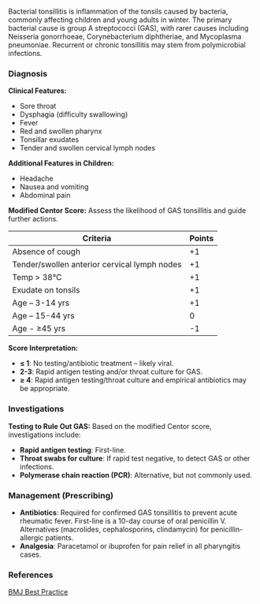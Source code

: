 Bacterial tonsillitis is inflammation of the tonsils caused by bacteria, commonly affecting children and young adults in winter. The primary bacterial cause is group A streptococci (GAS), with rarer causes including Neisseria gonorrhoeae, Corynebacterium diphtheriae, and Mycoplasma pneumoniae. Recurrent or chronic tonsillitis may stem from polymicrobial infections.

### Diagnosis

**Clinical Features:**
- Sore throat
- Dysphagia (difficulty swallowing)
- Fever
- Red and swollen pharynx
- Tonsillar exudates
- Tender and swollen cervical lymph nodes
  
**Additional Features in Children:**
- Headache
- Nausea and vomiting
- Abdominal pain

**Modified Centor Score:**
Assess the likelihood of GAS tonsillitis and guide further actions.

| Criteria                                      | Points |
|-----------------------------------------------|--------|
| Absence of cough                              | +1     |
| Tender/swollen anterior cervical lymph nodes   | +1     |
| Temp > 38°C                                  | +1     |
| Exudate on tonsils                           | +1     |
| Age – 3-14 yrs                               | +1     |
| Age – 15-44 yrs                              | 0      |
| Age - ≥45 yrs                                | -1     |

**Score Interpretation:**
- **≤ 1**: No testing/antibiotic treatment – likely viral.
- **2-3**: Rapid antigen testing and/or throat culture for GAS.
- **≥ 4**: Rapid antigen testing/throat culture and empirical antibiotics may be appropriate.

### Investigations

**Testing to Rule Out GAS:**
Based on the modified Centor score, investigations include:
- **Rapid antigen testing**: First-line.
- **Throat swabs for culture**: If rapid test negative, to detect GAS or other infections.
- **Polymerase chain reaction (PCR)**: Alternative, but not commonly used.

### Management (Prescribing)

- **Antibiotics**: Required for confirmed GAS tonsillitis to prevent acute rheumatic fever. First-line is a 10-day course of oral penicillin V. Alternatives (macrolides, cephalosporins, clindamycin) for penicillin-allergic patients.
- **Analgesia**: Paracetamol or ibuprofen for pain relief in all pharyngitis cases.

### References

[BMJ Best Practice](https://bestpractice.bmj.com/topics/en-gb/5/pdf/5.pdf)